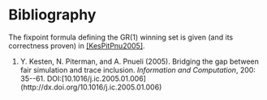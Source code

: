 Bibliography
============

The fixpoint formula defining the GR(1) winning set is given (and its
correctness proven) in [[KesPitPnu2005]](#KesPitPnu2005).

<ol>

<li id="KesPitPnu2005">Y. Kesten, N. Piterman, and A. Pnueli (2005). Bridging the gap between fair simulation and trace inclusion. <em>Information and Computation</em>, 200: 35--61. DOI:[10.1016/j.ic.2005.01.006](http://dx.doi.org/10.1016/j.ic.2005.01.006)</li>

</ol>
